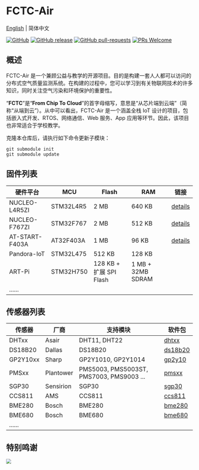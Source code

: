 # FCTC-Air

[English](README.md) | 简体中文

[![GitHub](https://img.shields.io/github/license/luhuadong/fctc-air.svg)](https://github.com/luhuadong/fctc-air/blob/master/LICENSE)
[![GitHub release](https://img.shields.io/github/release/luhuadong/fctc-air.svg)](https://github.com/luhuadong/fctc-air/releases)
[![GitHub pull-requests](https://img.shields.io/github/issues-pr/luhuadong/fctc-air.svg)](https://github.com/luhuadong/fctc-air/pulls)
[![PRs Welcome](https://img.shields.io/badge/PRs-welcome-brightgreen.svg?style=flat)](https://github.com/luhuadong/fctc-air/issues)



## 概述

FCTC-Air 是一个兼顾公益与教学的开源项目。目的是构建一套人人都可以访问的分布式空气质量监测系统。在构建的过程中，您可以学习到有关物联网技术的许多知识，同时关注空气污染和环境保护的重要性。

“**FCTC**”是“**From Chip To Cloud**”的首字母缩写，意思是“从芯片端到云端”（简称“从端到云”）。从中可以看出，FCTC-Air 是一个涵盖全栈 IoT 设计的项目，包括嵌入式开发、RTOS、网络通信、Web 服务、App 应用等环节。因此，该项目也非常适合于学校教学。



克隆本仓库后，请执行如下命令更新子模块：

```shell
git submodule init
git submodule update
```



## 固件列表

| 硬件平台       | MCU       | Flash                   | RAM               | 链接                                                         |
| -------------- | --------- | ----------------------- | ----------------- | ------------------------------------------------------------ |
| NUCLEO-L4R5ZI  | STM32L4R5 | 2 MB                    | 640 KB            | [details](https://www.st.com/en/evaluation-tools/nucleo-l4r5zi.html) |
| NUCLEO-F767ZI  | STM32F767 | 2 MB                    | 512 KB            | [details](https://www.st.com/en/evaluation-tools/nucleo-f767zi.html) |
| AT-START-F403A | AT32F403A | 1 MB                    | 96 KB             | [details](https://blog.csdn.net/lu_embedded/article/details/105816401) |
| Pandora-IoT    | STM32L475 | 512 KB                  | 128 KB            |                                                              |
| ART-Pi         | STM32H750 | 128 KB + 扩展 SPI Flash | 1 MB + 32MB SDRAM |                                                              |
| ......         |           |                         |                   |                                                              |




## 传感器列表

| 传感器   | 厂商      | 支持模块                                 | 软件包                                                      |
| -------- | --------- | ---------------------------------------- | ----------------------------------------------------------- |
| DHTxx    | Asair     | DHT11, DHT22                             | [dhtxx](https://github.com/luhuadong/rtt-dhtxx)             |
| DS18B20  | Dallas    | DS18B20                                  | [ds18b20](https://github.com/willianchanlovegithub/ds18b20) |
| GP2Y10xx | Sharp     | GP2Y1010, GP2Y1014                       | [gp2y10](https://github.com/luhuadong/rtt-gp2y10)           |
| PMSxx    | Plantower | PMS5003, PMS5003ST, PMS7003, PMS9003 ... | [pmsxx](https://github.com/luhuadong/rtt-pmsxx)             |
| SGP30    | Sensirion | SGP30                                    | [sgp30](https://github.com/luhuadong/rtt-sgp30)             |
| CCS811   | AMS       | CCS811                                   | [ccs811](https://github.com/luhuadong/rtt-ccs811)           |
| BME280   | Bosch     | BME280                                   | [bme280](https://github.com/RT-Thread-packages/bme280)      |
| BME680   | Bosch     | BME680                                   | [bme680](https://github.com/luhuadong/rtt-bme680)           |
| ......   |           |                                          |                                                             |



## 特别鸣谢

<a href="https://www.jetbrains.com/?from=FCTC-Air"><img src="./images/jetbrains.svg" style="zoom:80%;" /></a>

